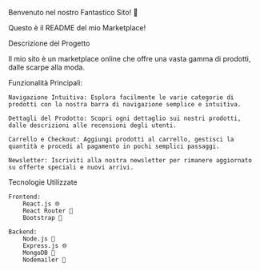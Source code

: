 Benvenuto nel nostro Fantastico Sito! 🚀

Questo è il README del mio Marketplace!

Descrizione del Progetto

Il mio sito è un marketplace online che offre una vasta gamma di prodotti, dalle scarpe alla moda.

Funzionalità Principali:

    Navigazione Intuitiva: Esplora facilmente le varie categorie di prodotti con la nostra barra di navigazione semplice e intuitiva.

    Dettagli del Prodotto: Scopri ogni dettaglio sui nostri prodotti, dalle descrizioni alle recensioni degli utenti.

    Carrello e Checkout: Aggiungi prodotti al carrello, gestisci la quantità e procedi al pagamento in pochi semplici passaggi.

    Newsletter: Iscriviti alla nostra newsletter per rimanere aggiornato su offerte speciali e nuovi arrivi.

Tecnologie Utilizzate

    Frontend:
        React.js 🌐
        React Router 🚦
        Bootstrap 🎨

    Backend:
        Node.js 🚀
        Express.js 🌐
        MongoDB 🍃
        Nodemailer 📧

